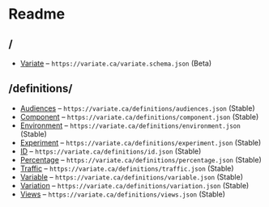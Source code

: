 # Readme

## /

- [Variate](./variate.schema.md) – `https://variate.ca/variate.schema.json` (Beta)

## /definitions/

- [Audiences](./definitions/audiences.schema.md) – `https://variate.ca/definitions/audiences.json` (Stable)
- [Component](./definitions/component.schema.md) – `https://variate.ca/definitions/component.json` (Stable)
- [Environment](./definitions/status.schema.md) – `https://variate.ca/definitions/environment.json` (Stable)
- [Experiment](./definitions/experiment.schema.md) – `https://variate.ca/definitions/experiment.json` (Stable)
- [ID](./definitions/id.schema.md) – `https://variate.ca/definitions/id.json` (Stable)
- [Percentage](./definitions/percentage.schema.md) – `https://variate.ca/definitions/percentage.json` (Stable)
- [Traffic](./definitions/traffic.schema.md) – `https://variate.ca/definitions/traffic.json` (Stable)
- [Variable](./definitions/variable.schema.md) – `https://variate.ca/definitions/variable.json` (Stable)
- [Variation](./definitions/variation.schema.md) – `https://variate.ca/definitions/variation.json` (Stable)
- [Views](./definitions/views.schema.md) – `https://variate.ca/definitions/views.json` (Stable)
